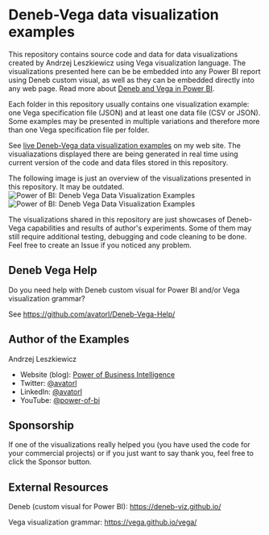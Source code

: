 # Deneb-Vega data visualization examples

This repository contains source code and data for data visualizations created by Andrzej Leszkiewicz using Vega visualization language. The visualizations presented here can be be embedded into any Power BI report using Deneb custom visual, as well as they can be embedded directly into any web page. Read more about [Deneb and Vega in Power BI](https://powerofbi.org/dataviz-galaxy-power-bi-deneb-vega/).

Each folder in this repository usually contains one visualization example: one Vega specification file (JSON) and at least one data file (CSV or JSON). Some examples may be presented in multiple variations and therefore more than one Vega specification file per folder.

See [live Deneb-Vega data visualization examples](https://powerofbi.org/deneb-vega-data-visualization-examples/) on my web site.
The visualiazations displayed there are being generated in real time using current version of the code and data files stored in this repository.

The following image is just an overview of the visualizations presented in this repository. It may be outdated.
![Power of BI: Deneb Vega Data Visualization Examples](https://raw.githubusercontent.com/avatorl/Deneb-Vega/main/_images/vega-examples-tumbnails-1.png)
![Power of BI: Deneb Vega Data Visualization Examples](https://raw.githubusercontent.com/avatorl/Deneb-Vega/main/_images/vega-examples-tumbnails-2.png)

The visualizations shared in this repository are just showcases of Deneb-Vega capabilities and results of author's experiments. Some of them may still require additional testing, debugging and code cleaning to be done. Feel free to create an Issue if you noticed any problem.

## Deneb Vega Help

Do you need help with Deneb custom visual for Power BI and/or Vega visualization grammar?

See https://github.com/avatorl/Deneb-Vega-Help/

## Author of the Examples

Andrzej Leszkiewicz
- Website (blog): [Power of Business Intelligence](https://powerofbi.org/)
- Twitter: [@avatorl](https://twitter.com/avatorl)
- LinkedIn: [@avatorl](https://www.linkedin.com/in/avatorl/)
- YouTube: [@power-of-bi](https://www.youtube.com/@power-of-bi)

## Sponsorship

If one of the visualizations really helped you (you have used the code for your commercial projects) or if you just want to say thank you, feel free to click the Sponsor button.

## External Resources

Deneb (custom visual for Power BI): https://deneb-viz.github.io/

Vega visualization grammar: https://vega.github.io/vega/

